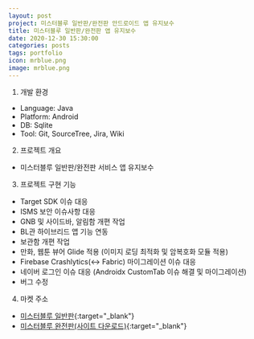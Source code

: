 ```yaml
---
layout: post
project: 미스터블루 일반판/완전판 안드로이드 앱 유지보수
title: 미스터블루 일반판/완전판 앱 유지보수
date: 2020-12-30 15:30:00
categories: posts
tags: portfolio
icon: mrblue.png
image: mrblue.png
---
```


1) 개발 환경  
 - Language: Java  
 - Platform: Android  
 - DB: Sqlite  
 - Tool: Git, SourceTree, Jira, Wiki  

2) 프로젝트 개요  
 - 미스터블루 일반판/완전판 서비스 앱 유지보수  

3) 프로젝트 구현 기능  
 - Target SDK 이슈 대응  
 - ISMS 보안 이슈사항 대응  
 - GNB 및 사이드바, 알림함 개편 작업  
 - BL관 하이브리드 앱 기능 연동  
 - 보관함 개편 작업  
 - 만화, 웹툰 뷰어 Glide 적용 (이미지 로딩 최적화 및 암복호화 모듈 적용)  
 - Firebase Crashlytics(<-> Fabric) 마이그레이션 이슈 대응  
 - 네이버 로그인 이슈 대응 (Androidx CustomTab 이슈 해결 및 마이그레이션)  
 - 버그 수정  

4) 마켓 주소  
 - [미스터블루 일반판](https://play.google.com/store/apps/details?id=com.mrblue.android.harlequin&hl=ko){:target="_blank"}  
 - [미스터블루 완전판(사이트 다운로드)](http://m.mrblue.com/viewer/download.asp){:target="_blank"}  
